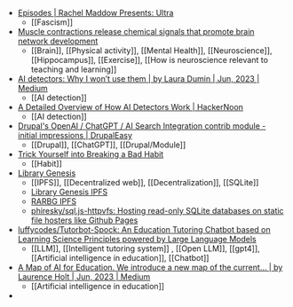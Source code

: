 - [Episodes | Rachel Maddow Presents: Ultra](https://rachel-maddow-presents-ultra.simplecast.com/episodes)
	- [[Fascism]]
- [Muscle contractions release chemical signals that promote brain network development](https://www.psypost.org/2023/06/muscle-contractions-release-chemical-signals-that-promote-brain-network-development-164208)
	- [[Brain]], [[Physical activity]], [[Mental Health]], [[Neuroscience]], [[Hippocampus]], [[Exercise]], [[How is neuroscience relevant to teaching and learning]]
- [AI detectors: Why I won’t use them | by Laura Dumin | Jun, 2023 | Medium](https://medium.com/@ldumin157/ai-detectors-why-i-wont-use-them-6d9bd7358d2b)
	- [[AI detection]]
- [A Detailed Overview of How AI Detectors Work | HackerNoon](https://hackernoon.com/a-detailed-overview-of-how-ai-detectors-work)
	- [[AI detection]]
- [Drupal's OpenAI / ChatGPT / AI Search Integration contrib module - initial impressions | DrupalEasy](https://www.drupaleasy.com/blogs/ultimike/2023/05/drupals-openai-chatgpt-ai-search-integration-contrib-module-initial)
	- [[Drupal]], [[ChatGPT]], [[Drupal/Module]]
- [Trick Yourself into Breaking a Bad Habit](https://hbr.org/2016/01/trick-yourself-into-breaking-a-bad-habit)
	- [[Habit]]
- [Library Genesis](https://libgen.fun/dweb.html)
	- [[IPFS]], [[Decentralized web]], [[Decentralization]], [[SQLite]]
	- [Library Genesis IPFS](https://libgen-crypto.ipns.dweb.link/)
	- [RARBG IPFS](https://ipfs.io/ipfs/QmbpRxBZ5HDZDVRoeAU8xFYnoP4r5eGCxdkmfFW3JbA6mq/)
	- [phiresky/sql.js-httpvfs: Hosting read-only SQLite databases on static file hosters like Github Pages](https://github.com/phiresky/sql.js-httpvfs)
- [luffycodes/Tutorbot-Spock: An Education Tutoring Chatbot based on Learning Science Principles powered by Large Language Models](https://github.com/luffycodes/Tutorbot-Spock)
	- [[LLM]], [[Intelligent tutoring system]] , [[Open LLM]], [[gpt4]], [[Artificial intelligence in education]], [[Chatbot]]
- [A Map of AI for Education. We introduce a new map of the current… | by Laurence Holt | Jun, 2023 | Medium](https://medium.com/@LaurenceHolt/map-of-ai-for-education-cd6863fecf87)
	- [[Artificial intelligence in education]]
-